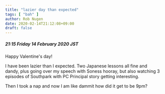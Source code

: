```yaml
---
title: "lazier day than expected"
tags: [ "bah" ]
author: Rob Nugen
date: 2020-02-14T21:12:08+09:00
draft: false
---
```


##### 21:15 Friday 14 February 2020 JST

Happy Valentine's day!

I have been lazier than I expected.  Two Japanese lessons all fine and
dandy, plus going over my speech with Soness hooray, but also watching
3 episodes of Southpark with PC Principal story getting interesting.

Then I took a nap and now I am like dammit how did it get to be 9pm?
